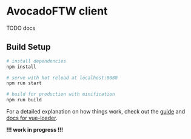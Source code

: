# AvocadoFTW client
TODO docs

## Build Setup
``` bash
# install dependencies
npm install

# serve with hot reload at localhost:8080
npm run start

# build for production with minification
npm run build
```

For a detailed explanation on how things work, check out the [guide](http://vuejs-templates.github.io/webpack/) and [docs for vue-loader](http://vuejs.github.io/vue-loader).

__!!! work in progress !!!__

